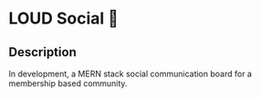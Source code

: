 # LOUD Social 📣

## Description

In development, a MERN stack social communication board for a membership based community.
